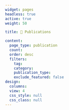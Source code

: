 ```yaml
---
widget: pages
headless: true
active: true
weight: 50

title: 🎤 Publications

content:
  page_type: publication
  count:
  order: desc
  filters:
    tag: 
    category:
    publication_type:
    exclude_featured: false
design:
  columns: 
  view: 4
  css_style: null
  css_class: null
---
```


